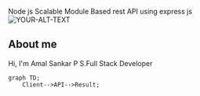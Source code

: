Node js Scalable Module Based rest API using express js
<picture>
 <source media="(prefers-color-scheme: dark)" srcset="YOUR-DARKMODE-IMAGE">
 <source media="(prefers-color-scheme: light)" srcset="YOUR-LIGHTMODE-IMAGE">
 <img alt="YOUR-ALT-TEXT" src="https://images.pexels.com/photos/11308989/pexels-photo-11308989.jpeg?auto=compress&cs=tinysrgb&w=1260&h=750&dpr=1">
</picture>
## About me

Hi, I'm Amal Sankar P S.Full Stack Developer
```mermaid
graph TD;
    Client-->API-->Result;
```
